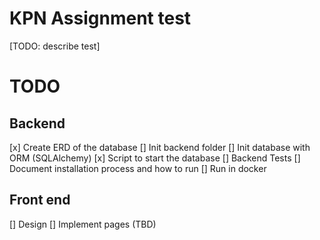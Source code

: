 # KPN Assignment test

[TODO: describe test]

# TODO

## Backend

[x] Create ERD of the database
[] Init backend folder
[] Init database with ORM (SQLAlchemy)
[x] Script to start the database
[] Backend Tests
[] Document installation process and how to run
[] Run in docker


## Front end
[] Design
[] Implement pages (TBD)
